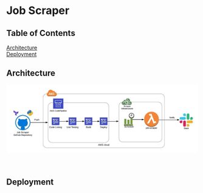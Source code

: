 # Job Scraper

## Table of Contents  
[Architecture](#architecture)  
[Deployment](#deployment)  
<a name="architecture"/>
## Architecture

![ArchitectureImage](images/architecture.jpeg)


&nbsp;<a name="deployment"/>
## Deployment

